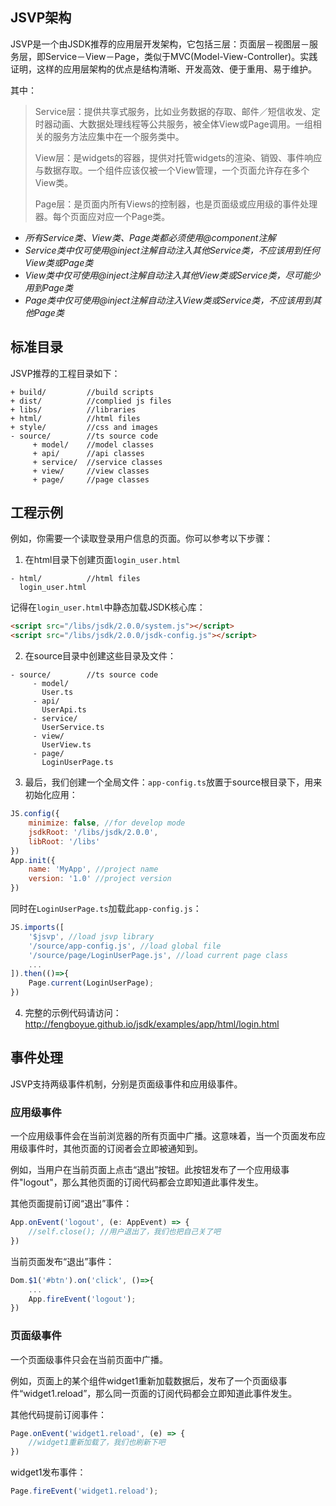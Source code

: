 ## JSVP架构
JSVP是一个由JSDK推荐的应用层开发架构，它包括三层：页面层－视图层－服务层，即Service－View－Page，类似于MVC(Model-View-Controller)。实践证明，这样的应用层架构的优点是结构清晰、开发高效、便于重用、易于维护。

其中：
> Service层：提供共享式服务，比如业务数据的存取、邮件／短信收发、定时器动画、大数据处理线程等公共服务，被全体View或Page调用。一组相关的服务方法应集中在一个服务类中。
>
> View层：是widgets的容器，提供对托管widgets的渲染、销毁、事件响应与数据存取。一个组件应该仅被一个View管理，一个页面允许存在多个View类。
>
> Page层：是页面内所有Views的控制器，也是页面级或应用级的事件处理器。每个页面应对应一个Page类。

* *所有Service类、View类、Page类都必须使用@component注解*
* *Service类中仅可使用@inject注解自动注入其他Service类，不应该用到任何View类或Page类*
* *View类中仅可使用@inject注解自动注入其他View类或Service类，尽可能少用到Page类*
* *Page类中仅可使用@inject注解自动注入View类或Service类，不应该用到其他Page类*

## 标准目录
JSVP推荐的工程目录如下：
```
+ build/         //build scripts
+ dist/          //complied js files
+ libs/          //libraries
+ html/          //html files
+ style/         //css and images
- source/        //ts source code
     + model/    //model classes
     + api/      //api classes
     + service/  //service classes
     + view/     //view classes
     + page/     //page classes
```

## 工程示例
例如，你需要一个读取登录用户信息的页面。你可以参考以下步骤：
1. 在html目录下创建页面<code>login_user.html</code>

```
- html/          //html files
  login_user.html
```

记得在<code>login_user.html</code>中静态加载JSDK核心库：

```html
<script src="/libs/jsdk/2.0.0/system.js"></script>
<script src="/libs/jsdk/2.0.0/jsdk-config.js"></script>
```

2. 在source目录中创建这些目录及文件：

```
- source/        //ts source code
     - model/    
       User.ts
     - api/      
       UserApi.ts
     - service/  
       UserService.ts
     - view/     
       UserView.ts
     - page/ 
       LoginUserPage.ts
```

3. 最后，我们创建一个全局文件：<code>app-config.ts</code>放置于source根目录下，用来初始化应用：

```javascript
JS.config({
    minimize: false, //for develop mode
    jsdkRoot: '/libs/jsdk/2.0.0',
    libRoot: '/libs'
})
App.init({
    name: 'MyApp', //project name
    version: '1.0' //project version
})
```

同时在<code>LoginUserPage.ts</code>加载此<code>app-config.js</code>：

```javascript
JS.imports([
    '$jsvp', //load jsvp library
    '/source/app-config.js', //load global file
    '/source/page/LoginUserPage.js', //load current page class
    ...
]).then(()=>{
    Page.current(LoginUserPage);
})
```

4. 完整的示例代码请访问：
http://fengboyue.github.io/jsdk/examples/app/html/login.html

## 事件处理
JSVP支持两级事件机制，分别是页面级事件和应用级事件。

### 应用级事件
一个应用级事件会在当前浏览器的所有页面中广播。这意味着，当一个页面发布应用级事件时，其他页面的订阅者会立即被通知到。

例如，当用户在当前页面上点击“退出”按钮。此按钮发布了一个应用级事件"logout"，那么其他页面的订阅代码都会立即知道此事件发生。

其他页面提前订阅“退出”事件：
```javascript
App.onEvent('logout', (e: AppEvent) => {
    //self.close(); //用户退出了，我们也把自己关了吧
})
```
当前页面发布“退出”事件：
```javascript
Dom.$1('#btn').on('click', ()=>{
    ...
    App.fireEvent('logout');
})
```

### 页面级事件
一个页面级事件只会在当前页面中广播。

例如，页面上的某个组件widget1重新加载数据后，发布了一个页面级事件“widget1.reload”，那么同一页面的订阅代码都会立即知道此事件发生。

其他代码提前订阅事件：
```javascript
Page.onEvent('widget1.reload', (e) => {
    //widget1重新加载了，我们也刷新下吧
})
```
widget1发布事件：
```javascript
Page.fireEvent('widget1.reload');
```
